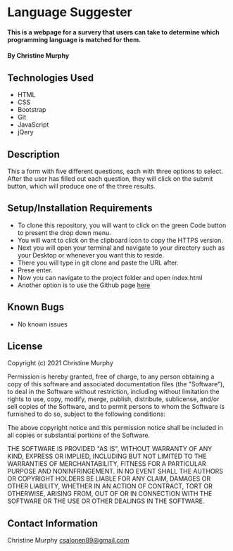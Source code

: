# Language Suggester

#### This is a webpage for a survery that users can take to determine which programming language is matched for them. 

#### By Christine Murphy

## Technologies Used
* HTML
* CSS
* Bootstrap
* Git
* JavaScript
* jQery

## Description
This a form with five different questions, each with three options to select. After the user has filled out each question, they will click on the submit button, which will produce one of the three results.

## Setup/Installation Requirements
* To clone this repository, you will want to click on the green Code button to present the drop down menu.
* You will want to click on the clipboard icon to copy the HTTPS version.
* Next you will open your terminal and navigate to your directory such as your Desktop or whenever you want this to reside.
* There you will type in git clone and paste the URL after.
* Prese enter.
* Now you can navigate to the project folder and open index.html
* Another option is to use the Github page [here](https://cmurphy518.github.io/portfolio-project/) 

## Known Bugs
* No known issues

## License

Copyright (c) 2021 Christine Murphy

Permission is hereby granted, free of charge, to any person obtaining a copy of this software and associated documentation files (the "Software"), to deal in the Software without restriction, including without limitation the rights to use, copy, modify, merge, publish, distribute, sublicense, and/or sell copies of the Software, and to permit persons to whom the Software is furnished to do so, subject to the following conditions:

The above copyright notice and this permission notice shall be included in all copies or substantial portions of the Software.

THE SOFTWARE IS PROVIDED "AS IS", WITHOUT WARRANTY OF ANY KIND, EXPRESS OR IMPLIED, INCLUDING BUT NOT LIMITED TO THE WARRANTIES OF MERCHANTABILITY, FITNESS FOR A PARTICULAR PURPOSE AND NONINFRINGEMENT. IN NO EVENT SHALL THE AUTHORS OR COPYRIGHT HOLDERS BE LIABLE FOR ANY CLAIM, DAMAGES OR OTHER LIABILITY, WHETHER IN AN ACTION OF CONTRACT, TORT OR OTHERWISE, ARISING FROM, OUT OF OR IN CONNECTION WITH THE SOFTWARE OR THE USE OR OTHER DEALINGS IN THE SOFTWARE.

## Contact Information
Christine Murphy csalonen89@gmail.com